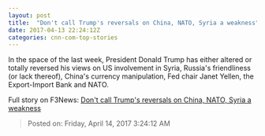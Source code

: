 ```yaml
---
layout: post
title:  "Don't call Trump's reversals on China, NATO, Syria a weakness"
date: 2017-04-13 22:24:12Z
categories: cnn-com-top-stories
---
```


In the space of the last week, President Donald Trump has either altered or totally reversed his views on US involvement in Syria, Russia's friendliness (or lack thereof), China's currency manipulation, Fed chair Janet Yellen, the Export-Import Bank and NATO.


Full story on F3News: [Don't call Trump's reversals on China, NATO, Syria a weakness](http://www.f3nws.com/n/MgCVmB)

> Posted on: Friday, April 14, 2017 3:24:12 AM

